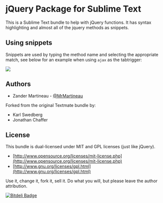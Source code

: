 # jQuery Package for Sublime Text

This is a Sublime Text bundle to help with jQuery functions. It has syntax highlighting and almost all of the jquery methods as snippets.

## Using snippets
Snippets are used by typing the method name and selecting the appropriate match, see below for an example when using `ajax` as the tabtrigger:

![](http://i.imgur.com/pASjCdM.png)

## Authors

* Zander Martineau - [@MrMartineau](https://github.com/MrMartineau)

Forked from the original Textmate bundle by:
* Karl Swedberg
* Jonathan Chaffer

## License

This bundle is dual-licensed under MIT and GPL licenses (just like jQuery).

* [http://www.opensource.org/licenses/mit-license.php](http://www.opensource.org/licenses/mit-license.php)
* [http://www.gnu.org/licenses/gpl.html](http://www.gnu.org/licenses/gpl.html)

Use it, change it, fork it, sell it. Do what you will, but please leave the author attribution.

[![Bitdeli Badge](https://d2weczhvl823v0.cloudfront.net/SublimeText/jquery/trend.png)](https://bitdeli.com/free "Bitdeli Badge")

